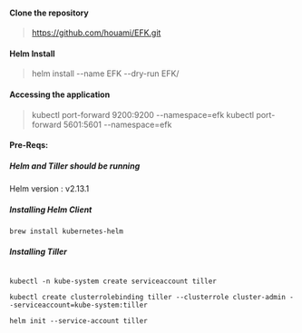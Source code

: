 #### Clone the repository

> https://github.com/houami/EFK.git

#### Helm Install

> helm install --name EFK --dry-run EFK/

#### Accessing the application

> kubectl port-forward <es-pod> 9200:9200 --namespace=efk
> kubectl port-forward <kibana-pod> 5601:5601 --namespace=efk


#### Pre-Reqs:
##### Helm and Tiller should be running
Helm version : v2.13.1

##### Installing Helm Client
```
brew install kubernetes-helm
```

##### Installing Tiller

```

kubectl -n kube-system create serviceaccount tiller

kubectl create clusterrolebinding tiller --clusterrole cluster-admin --serviceaccount=kube-system:tiller

helm init --service-account tiller
```


